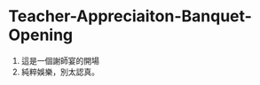 Teacher-Appreciaiton-Banquet-Opening
====================================

1. 這是一個謝師宴的開場
2. 純粹娛樂，別太認真。
